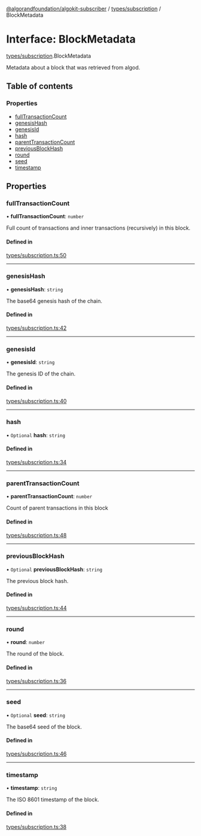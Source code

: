 [@algorandfoundation/algokit-subscriber](../README.md) / [types/subscription](../modules/types_subscription.md) / BlockMetadata

# Interface: BlockMetadata

[types/subscription](../modules/types_subscription.md).BlockMetadata

Metadata about a block that was retrieved from algod.

## Table of contents

### Properties

- [fullTransactionCount](types_subscription.BlockMetadata.md#fulltransactioncount)
- [genesisHash](types_subscription.BlockMetadata.md#genesishash)
- [genesisId](types_subscription.BlockMetadata.md#genesisid)
- [hash](types_subscription.BlockMetadata.md#hash)
- [parentTransactionCount](types_subscription.BlockMetadata.md#parenttransactioncount)
- [previousBlockHash](types_subscription.BlockMetadata.md#previousblockhash)
- [round](types_subscription.BlockMetadata.md#round)
- [seed](types_subscription.BlockMetadata.md#seed)
- [timestamp](types_subscription.BlockMetadata.md#timestamp)

## Properties

### fullTransactionCount

• **fullTransactionCount**: `number`

Full count of transactions and inner transactions (recursively) in this block.

#### Defined in

[types/subscription.ts:50](https://github.com/algorandfoundation/algokit-subscriber-ts/blob/main/src/types/subscription.ts#L50)

___

### genesisHash

• **genesisHash**: `string`

The base64 genesis hash of the chain.

#### Defined in

[types/subscription.ts:42](https://github.com/algorandfoundation/algokit-subscriber-ts/blob/main/src/types/subscription.ts#L42)

___

### genesisId

• **genesisId**: `string`

The genesis ID of the chain.

#### Defined in

[types/subscription.ts:40](https://github.com/algorandfoundation/algokit-subscriber-ts/blob/main/src/types/subscription.ts#L40)

___

### hash

• `Optional` **hash**: `string`

#### Defined in

[types/subscription.ts:34](https://github.com/algorandfoundation/algokit-subscriber-ts/blob/main/src/types/subscription.ts#L34)

___

### parentTransactionCount

• **parentTransactionCount**: `number`

Count of parent transactions in this block

#### Defined in

[types/subscription.ts:48](https://github.com/algorandfoundation/algokit-subscriber-ts/blob/main/src/types/subscription.ts#L48)

___

### previousBlockHash

• `Optional` **previousBlockHash**: `string`

The previous block hash.

#### Defined in

[types/subscription.ts:44](https://github.com/algorandfoundation/algokit-subscriber-ts/blob/main/src/types/subscription.ts#L44)

___

### round

• **round**: `number`

The round of the block.

#### Defined in

[types/subscription.ts:36](https://github.com/algorandfoundation/algokit-subscriber-ts/blob/main/src/types/subscription.ts#L36)

___

### seed

• `Optional` **seed**: `string`

The base64 seed of the block.

#### Defined in

[types/subscription.ts:46](https://github.com/algorandfoundation/algokit-subscriber-ts/blob/main/src/types/subscription.ts#L46)

___

### timestamp

• **timestamp**: `string`

The ISO 8601 timestamp of the block.

#### Defined in

[types/subscription.ts:38](https://github.com/algorandfoundation/algokit-subscriber-ts/blob/main/src/types/subscription.ts#L38)
